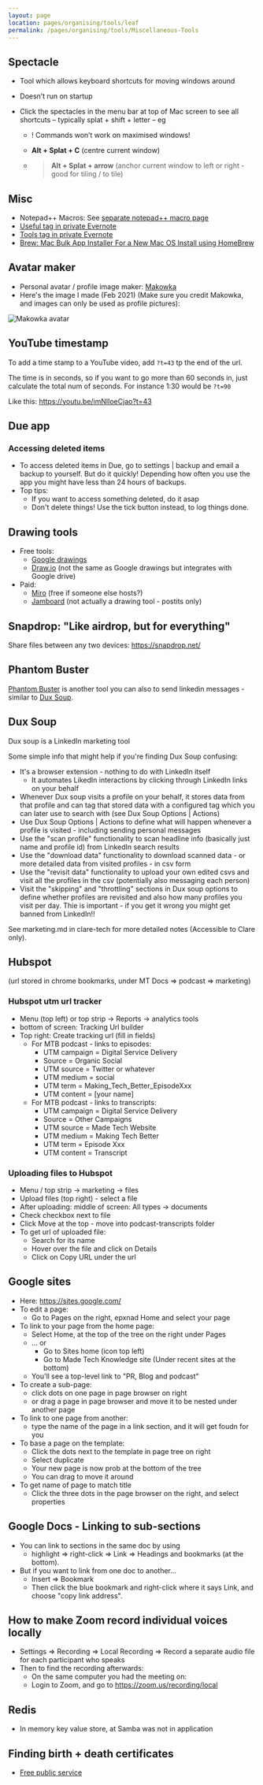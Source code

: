 ```yaml
---
layout: page
location: pages/organising/tools/leaf
permalink: /pages/organising/tools/Miscellaneous-Tools
---
```


## Spectacle

  - Tool which allows keyboard shortcuts for moving windows around

  - Doesn’t run on startup

  - Click the spectacles in the menu bar at top of Mac screen to see all
    shortcuts – typically splat + shift + letter – eg
    
      - \! Commands won’t work on maximised windows\!
    
      - **Alt + Splat + C** (centre current window)
    
      - > **Alt + Splat + arrow** (anchor current window to left or
        > right - good for tiling / to tile)


## Misc

- Notepad++ Macros: See [separate notepad++ macro page](/pages/organising/tools//Sample-Notepad++-Macros)
- [Useful tag in private Evernote](https://www.evernote.com/client/web?login=true#?an=true&n=7ae17d68-c956-43fd-841f-a3daba3b85ef&query=tag%1FUseful%1FtagGuid%3A445d553a-0d3d-80ce-5f4e-641a12368bae%1Eview%3AVIEW%2FALL_NOTES&)
- [Tools tag in private Evernote](https://www.evernote.com/client/web?login=true#?an=true&n=e4f18f96-b476-459c-a741-a54e1c505904&query=tag%1FTools%1FtagGuid%3Abf7c84e2-5e3a-06c7-2762-f2213ad6e7ce%1Eview%3AVIEW%2FALL_NOTES&)
- [Brew: Mac Bulk App Installer For a New Mac OS Install using HomeBrew](https://www.switchingtomac.com/tutorials/how-to-make-a-bulk-app-installer-for-a-new-mac-os-install-using-homebrew/)

## Avatar maker

- Personal avatar / profile image maker: [Makowka](https://picrew.me/image_maker/644129)
- Here's the image I made (Feb 2021) (Make sure you credit Makowka, and images can only be used as profile pictures):

![Makowka avatar](/resources/images/MAKOWKA-AVATAR.png)

## YouTube timestamp

To add a time stamp to a YouTube video, add `?t=43` tp the end of the url.

The time is in seconds, so if you want to go more than 60 seconds in, just calculate the total num of seconds. For instance 1:30 would be `?t=90`

Like this: https://youtu.be/imNlIoeCjao?t=43

## Due app

### Accessing deleted items

- To access deleted items in Due, go to settings | backup and email a backup to yourself. But do it quickly! Depending how often you use the app you might have less than 24 hours of backups.
- Top tips:
  - If you want to access something deleted, do it asap
  - Don't delete things! Use the tick button instead, to log things done.

## Drawing tools

- Free tools:
  - [Google drawings](https://docs.google.com/drawings)
  - [Draw.io](https://app.diagrams.net/) (not the same as Google drawings but integrates with Google drive)
- Paid:
  - [Miro](https://www.miro.com) (free if someone else hosts?)
  - [Jamboard](https://jamboard.google.com/) (not actually a drawing tool - postits only)

## Snapdrop: "Like airdrop, but for everything"

Share files between any two devices: https://snapdrop.net/

## Phantom Buster

[Phantom Buster](https://phantombuster.com/automations/linkedin/9227/linkedin-message-sender) is another tool you can also to send linkedin messages - similar to [Dux Soup](#dux-soup).

## Dux Soup 

Dux soup is a LinkedIn marketing tool

Some simple info that might help if you're finding Dux Soup confusing:

- It's a browser extension - nothing to do with LinkedIn itself
  - It automates LikedIn interactions by clicking through LinkedIn links on your behalf
- Whenever Dux soup visits a profile on your behalf, it stores data from that profile and can tag that stored data with a configured tag which you can later use to search with (see Dux Soup Options | Actions)
- Use Dux Soup Options | Actions to define what will happen whenever a profile is visited - including sending personal messages
- Use the "scan profile" functionality to scan headline info (basically just name and profile id) from LinkedIn search results
- Use the "download data" functionality to download scanned data - or more detailed data from visited profiles - in csv form
- Use the "revisit data" functionality to upload your own edited csvs and visit all the profiles in the csv (potentially also messaging each person)
- Visit the "skipping" and "throttling" sections in Dux soup options to define whether profiles are revisited and also how many profiles you visit per day. Thie is important - if you get it wrong you might get banned from LinkedIn!!

See marketing.md in clare-tech for more detailed notes (Accessible to Clare only).

## Hubspot

(url stored in chrome bookmarks, under MT Docs => podcast => marketing)

### Hubspot utm url tracker

- Menu (top left) or top strip -> Reports -> analytics tools 
- bottom of screen: Tracking Url builder
- Top right: Create tracking url (fill in fields)
  - For MTB podcast - links to episodes:
    - UTM campaign = Digital Service Delivery
    - Source = Organic Social
    - UTM source = Twitter or whatever
    - UTM medium = social
    - UTM term = Making_Tech_Better_EpisodeXxx
    - UTM content = [your name]
  - For MTB podcast - links to transcripts:
    - UTM campaign = Digital Service Delivery
    - Source = Other Campaigns
    - UTM source = Made Tech Website
    - UTM medium = Making Tech Better
    - UTM term = Episode Xxx
    - UTM content = Transcript

### Uploading files to Hubspot

- Menu / top strip -> marketing -> files
- Upload files (top right) - select a file
- After uploading: middle of screen: All types -> documents
- Check checkbox next to file
- Click Move at the top - move into podcast-transcripts folder
- To get url of uploaded file:
  - Search for its name
  - Hover over the file and click on Details
  - Click on Copy URL under the url

## Google sites

- Here: https://sites.google.com/
- To edit a page:
  - Go to Pages on the right, epxnad Home and select your page
- To link to your page from the home page:
    - Select Home, at the top of the tree on the right under Pages    
    - ... or 
        - Go to Sites home (icon top left)
        - Go to Made Tech Knowledge site (Under recent sites at the bottom)
    - You'll see a top-level link to "PR, Blog and podcast"
- To create a sub-page:
    - click dots on one page in page browser on right
    - or drag a page in page browser and move it to be nested under another page
- To link to one page from another:
    - type the name of the page in a link section, and it will get foudn for you
- To base a page on the template:
    - Click the dots next to the template in page tree on right
    - Select duplicate
    - Your new page is now prob at the bottom of the tree
    - You can drag to move it around
- To get name of page to match title
    - Click the three dots in the page browser on the right, and select properties

## Google Docs - Linking to sub-sections

- You can link to sections in the same doc by using 
  - highlight => right-click => Link => Headings and bookmarks (at the bottom). 
- But if you want to link from one doc to another...
  - Insert => Bookmark
  - Then click the blue bookmark and right-click where it says Link, and choose "copy link address".

## How to make Zoom record individual voices locally

- Settings => Recording => Local Recording => Record a separate audio file for each participant who speaks
- Then to find the recording afterwards:
  - On the same computer you had the meeting on:
  - Login to Zoom, and go to https://zoom.us/recording/local

## Redis 

- In memory key value store, at Samba was not in application 

## Finding birth + death certificates

- [Free public service](https://www.freebmd.org.uk/cgi/search.pl)